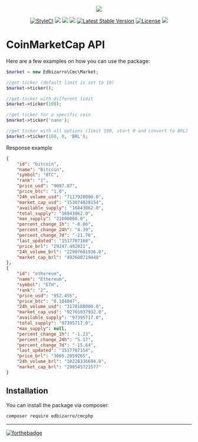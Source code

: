 <p align="center">
  <img src="https://s2.coinmarketcap.com/generated/sparklines/web/7d/usd/1567.png">
</p>
<p align="center">
  <a href="https://styleci.io/repos/120142568"><img src="https://styleci.io/repos/120142568/shield?branch=master" alt="StyleCI"></a>
  <a href="https://codeclimate.com/github/edbizarro/cmcphp/maintainability"><img src="https://api.codeclimate.com/v1/badges/525a9095e13a59c1145e/maintainability" /></a>
<a href="https://app.fossa.io/projects/git%2Bgithub.com%2Fedbizarro%2Fcmcphp?ref=badge_shield" alt="FOSSA Status"><img src="https://app.fossa.io/api/projects/git%2Bgithub.com%2Fedbizarro%2Fcmcphp.svg?type=shield"/></a>
  <a class="badge-align" href="https://www.codacy.com/app/edbizarro/cmcphp?utm_source=github.com&amp;utm_medium=referral&amp;utm_content=edbizarro/cmcphp&amp;utm_campaign=Badge_Grade"><img src="https://api.codacy.com/project/badge/Grade/1076ec55e5e74fa4ac769371d0fbae78"/></a>
  <a href="https://packagist.org/packages/edbizarro/cmcphp"><img src="https://poser.pugx.org/edbizarro/cmcphp/v/stable.svg" alt="Latest Stable Version"></a>
  <a href="https://packagist.org/packages/edbizarro/cmcphp"><img src="https://poser.pugx.org/edbizarro/cmcphp/license.svg" alt="License"></a>
  <a href="https://app.fossa.io/projects/git%2Bgithub.com%2Fedbizarro%2Fcmcphp?ref=badge_small" alt="FOSSA Status"><img src="https://app.fossa.io/api/projects/git%2Bgithub.com%2Fedbizarro%2Fcmcphp.svg?type=small"/></a>
</p>

<p align="center">
  <h1>CoinMarketCap API</h1>
</p>


Here are a few examples on how you can use the package:

```php
$market = new Edbizarro\Cmc\Market;

//get ticker (default limit is set to 10)
$market->ticker();

//get ticker with different limit
$market->ticker(100);

//get ticker for a specific coin
$market->ticker('nano');

//get ticker with all options (limit 100, start 0 and convert to BRL)
$market->ticker(100, 0, 'BRL');
```

Response example

```json
{
    "id": "bitcoin",
    "name": "Bitcoin",
    "symbol": "BTC",
    "rank": "1",
    "price_usd": "9087.87",
    "price_btc": "1.0",
    "24h_volume_usd": "7117920000.0",
    "market_cap_usd": "153074828154",
    "available_supply": "16843862.0",
    "total_supply": "16843862.0",
    "max_supply": "21000000.0",
    "percent_change_1h": "-0.86",
    "percent_change_24h": "4.39",
    "percent_change_7d": "-21.76",
    "last_updated": "1517707168",
    "price_brl": "29247.492021",
    "24h_volume_brl": "22907601936.0",
    "market_cap_brl": "492640719448"
},
{
    "id": "ethereum",
    "name": "Ethereum",
    "symbol": "ETH",
    "rank": "2",
    "price_usd": "952.455",
    "price_btc": "0.104047",
    "24h_volume_usd": "3178180000.0",
    "market_cap_usd": "92765037932.0",
    "available_supply": "97395717.0",
    "total_supply": "97395717.0",
    "max_supply": null,
    "percent_change_1h": "-1.23",
    "percent_change_24h": "5.17",
    "percent_change_7d": "-15.64",
    "last_updated": "1517707154",
    "price_brl": "3065.2859265",
    "24h_volume_brl": "10228336694.0",
    "market_cap_brl": "298545721577"
}

```

## Installation

You can install the package via composer:

``` bash
composer require edbizarro/cmcphp
```

---

[![forthebadge](http://forthebadge.com/images/badges/contains-cat-gifs.svg)](http://forthebadge.com)
